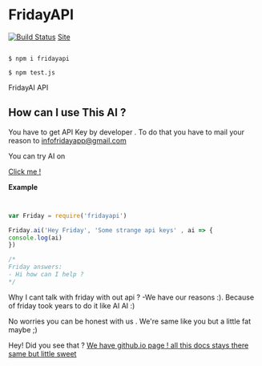 # FridayAPI
[![Build Status](https://travis-ci.org/IntelligentThings/FridayAPI.svg?branch=master)](https://travis-ci.org/IntelligentThings/FridayAPI)
[Site](https://fridaytec.com/)


```shell

$ npm i fridayapi

$ npm test.js

```



FridayAI API 


## How can I use This AI ?

You have to get API Key by developer . To do that you have to mail your reason to infofridayapp@gmail.com

You can try AI on  

[Click me !](https://console.dialogflow.com/api-client/demo/embedded/fridayai "Try FridayAI")

**Example**


```js


var Friday = require('fridayapi')

Friday.ai('Hey Friday', 'Some strange api keys' , ai => {
console.log(ai) 
})

/*
Friday answers:
- Hi how can I help ?
*/

```

Why I cant talk with friday with out api ?
-We have our reasons :). Because of friday took years to do it like AI AI :) 

No worries you can be honest with us . We're same like you but a little fat maybe ;) 

Hey! Did you see that ? [We have github.io page ! all this docs stays there same but little sweet](https://intelligentthings.github.io/FridayAPI/ "See docs")
